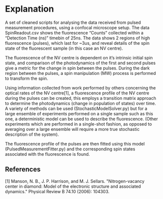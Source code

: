 # Explanation
A set of cleaned scripts for analysing the data received from pulsed measurement procedures, using a confocal microscope setup. The data SpinReadout.csv shows the fluorescence “Counts” collected within a “Detection Time (ns)” timebin of 25ns. The data shows 2 regions of high fluorescence (pulses), which last for ~3us, and reveal details of the spin state of the fluorescent sample (in this case an NV centre).

The fluorescence of the NV centre is dependent on it’s intrinsic initial spin state, and comparison of the photodynamics of the first and second pulses give a metric for the change in spin between the pulses. During the dark region between the pulses, a spin manipulation (MW) process is performed to transform the spin. 

Using information collected from work performed by others concerning the optical rates of the NV centre[1], a fluorescence profile of the NV centre during the pulses can be created, this employs a transition matrix approach to determine the photodynamics (change in population of states) over time. A variety of methods can be used (StochasticModelSolver.py) but for a large ensemble of experiments performed on a single sample such as this one, a deterministic model can be used to describe the fluorescence. (Other experiments which are performed in a single-shot fashion, as opposed to averaging over a large ensemble will require a more true stochastic description of the system).

The fluorescence profile of the pulses are then fitted using this model (PulsedMeasurementFitter.py) and the corresponding spin states associated with the fluorescence is found.

## References
[1] Manson, N. B., J. P. Harrison, and M. J. Sellars. "Nitrogen-vacancy center in diamond: Model of the electronic structure and associated dynamics." Physical Review B 74.10 (2006): 104303.
